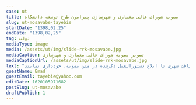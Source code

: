 ```yaml
---
case: ut
title: مصوبه شورای عالی معماری و شهرسازی پیرامون طرح توسعه دانشگاه
slug: ut-mosavabe-tayebie
startDate: "1398,02,25"
endDate: "1398,02,25"
tag: دولت
mediaType: image
media: /assets/ut/img/slide-rrk-mosavabe.jpg
mediaCaption: تصویر مصوبه شورای عالی معماری و شهرسازی
mediaCaptionUrl: /assets/ut/img/slide-rrk-mosavabe.jpg
text: "از متن مصوبه:  بر اساس این مصوبه، حقوق مالکانۀ مردم محدودۀ پیرامونی دانشگاه تهران به آن‌ها بازخواهد گشت و کمیسیون‌های ماده ۵ نیز می‌بایست از تصویب و بررسی هرگونه طرح توسعه کالبدیِ دانشگاه‌های واقع در بافت شهری تا ابلاغ دستورالعمل ذکرشده در متن مصوبه، خودداری نمایند."
guestName: Emad
guestEmail: tayebie@yahoo.com
editDate: 1620105971682
postSlug: ut-mosavabe
draftPublish: 1
---
```

